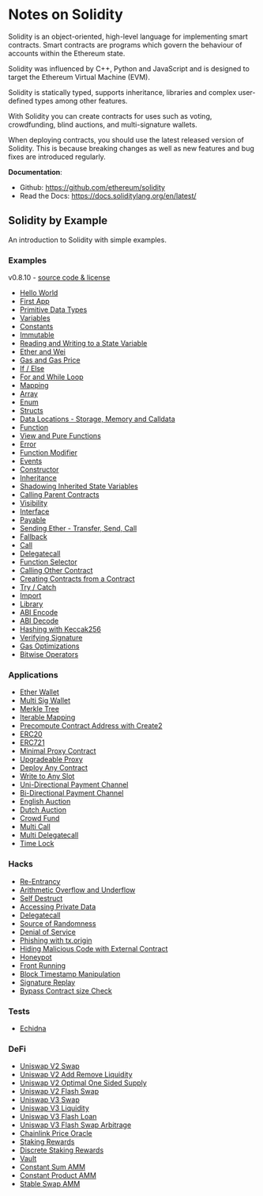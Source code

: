 # Notes on Solidity

Solidity is an object-oriented, high-level language for implementing smart contracts. Smart contracts are programs which govern the behaviour of accounts within the Ethereum state.

Solidity was influenced by C++, Python and JavaScript and is designed to target the Ethereum Virtual Machine (EVM).

Solidity is statically typed, supports inheritance, libraries and complex user-defined types among other features.

With Solidity you can create contracts for uses such as voting, crowdfunding, blind auctions, and multi-signature wallets.

When deploying contracts, you should use the latest released version of Solidity. This is because breaking changes as well as new features and bug fixes are introduced regularly.

**Documentation**:

-   Github: https://github.com/ethereum/solidity
-   Read the Docs: https://docs.soliditylang.org/en/latest/

## Solidity by Example

An introduction to Solidity with simple examples.

### Examples

v0.8.10 - [source code & license](https://github.com/solidity-by-example/solidity-by-example.github.io)

-   [Hello World](./src/0.8/00_hello-world)
-   [First App](./src/0.8/01_first-app)
-   [Primitive Data Types](./src/0.8/02_primitives)
-   [Variables](./src/0.8/03_variables)
-   [Constants](./src/0.8/04_constants)
-   [Immutable](./src/0.8/05_immutable)
-   [Reading and Writing to a State Variable](./src/0.8/06_state-variables)
-   [Ether and Wei](./src/0.8/07_ether-units)
-   [Gas and Gas Price](./src/0.8/08_gas)
-   [If / Else](./src/0.8/09_if-else)
-   [For and While Loop](./src/0.8/10_loop)
-   [Mapping](./src/0.8/11_mapping)
-   [Array](./src/0.8/12_array)
-   [Enum](./src/0.8/13_enum)
-   [Structs](./src/0.8/14_structs)
-   [Data Locations - Storage, Memory and Calldata](./src/0.8/15_data-locations)
-   [Function](./src/0.8/16_function)
-   [View and Pure Functions](./src/0.8/17_view-and-pure-functions)
-   [Error](./src/0.8/18_error)
-   [Function Modifier](./src/0.8/19_function-modifier)
-   [Events](./src/0.8/20_events)
-   [Constructor](./src/0.8/21_constructor)
-   [Inheritance](./src/0.8/22_inheritance)
-   [Shadowing Inherited State Variables](./src/0.8/23_shadowing-inherited-state-variables)
-   [Calling Parent Contracts](./src/0.8/24_calling-parent-contracts)
-   [Visibility](./src/0.8/25_visibility)
-   [Interface](./src/0.8/26_interface)
-   [Payable](./src/0.8/27_payable)
-   [Sending Ether - Transfer, Send, Call](./src/0.8/28_sending-ether)
-   [Fallback](./src/0.8/29_fallback)
-   [Call](./src/0.8/30_call)
-   [Delegatecall](./src/0.8/31_delegatecall)
-   [Function Selector](./src/0.8/32_function-selector)
-   [Calling Other Contract](./src/0.8/33_calling-other-contract)
-   [Creating Contracts from a Contract](./src/0.8/34_new-contract)
-   [Try / Catch](./src/0.8/35_try-catch)
-   [Import](./src/0.8/36_import)
-   [Library](./src/0.8/37_library)
-   [ABI Encode](./src/0.8/38_abi-encode)
-   [ABI Decode](./src/0.8/39_abi-decode)
-   [Hashing with Keccak256](./src/0.8/40_hashing)
-   [Verifying Signature](./src/0.8/41_signature)
-   [Gas Optimizations](./src/0.8/42_gas)
-   [Bitwise Operators](./src/0.8/43_bitwise-operators)

### Applications

-   [Ether Wallet](./src/0.8/app/00_ether-wallet)
-   [Multi Sig Wallet](./src/0.8/app/01_multi-sig-wallet)
-   [Merkle Tree](./src/0.8/app/02_merkle-tree)
-   [Iterable Mapping](./src/0.8/app/03_iterable-mapping)
-   [Precompute Contract Address with Create2](./src/0.8/app/04_create2)
-   [ERC20](./src/0.8/app/05_erc20)
-   [ERC721](./src/0.8/app/06_erc721)
-   [Minimal Proxy Contract](./src/0.8/app/07_minimal-proxy)
-   [Upgradeable Proxy](./src/0.8/app/08_upgradeable-proxy)
-   [Deploy Any Contract](./src/0.8/app/09_deploy-any-contract)
-   [Write to Any Slot](./src/0.8/app/10_write-to-any-slot)
-   [Uni-Directional Payment Channel](./src/0.8/app/11_uni-directional-payment-channel)
-   [Bi-Directional Payment Channel](./src/0.8/app/12_bi-directional-payment-channel)
-   [English Auction](./src/0.8/app/13_english-auction)
-   [Dutch Auction](./src/0.8/app/14_dutch-auction)
-   [Crowd Fund](./src/0.8/app/15_crowd-fund)
-   [Multi Call](./src/0.8/app/16_multi-call)
-   [Multi Delegatecall](./src/0.8/app/17_multi-delegatecall)
-   [Time Lock](./src/0.8/app/18_time-lock)

### Hacks

-   [Re-Entrancy](./src/0.8/hacks/00_re-entrancy)
-   [Arithmetic Overflow and Underflow](./src/0.8/hacks/01_overflow)
-   [Self Destruct](./src/0.8/hacks/02_self-destruct)
-   [Accessing Private Data](./src/0.8/hacks/03_accessing-private-data)
-   [Delegatecall](./src/0.8/hacks/04_delegatecall)
-   [Source of Randomness](./src/0.8/hacks/05_randomness)
-   [Denial of Service](./src/0.8/hacks/06_denial-of-service)
-   [Phishing with tx.origin](./src/0.8/hacks/07_phishing-with-tx-origin)
-   [Hiding Malicious Code with External Contract](./src/0.8/hacks/08_hiding-malicious-code-with-external-contract)
-   [Honeypot](./src/0.8/hacks/09_honeypot)
-   [Front Running](./src/0.8/hacks/10_front-running)
-   [Block Timestamp Manipulation](./src/0.8/hacks/11_block-timestamp-manipulation)
-   [Signature Replay](./src/0.8/hacks/12_signature-replay)
-   [Bypass Contract size Check](./src/0.8/hacks/13_bypass-contract-size-check)

### Tests

-   [Echidna](./src/0.8/tests/echidna)

### DeFi

-   [Uniswap V2 Swap](./src/0.8/defi/uniswap-v2)
-   [Uniswap V2 Add Remove Liquidity](./src/0.8/defi/uniswap-v2-add-remove-liquidity)
-   [Uniswap V2 Optimal One Sided Supply](./src/0.8/defi/uniswap-v2-optimal-one-sided-supply)
-   [Uniswap V2 Flash Swap](./src/0.8/defi/uniswap-v2-flash-swap)
-   [Uniswap V3 Swap](.src/0.8/defi/uniswap-v3-swap)
-   [Uniswap V3 Liquidity](./src/0.8/defi/uniswap-v3-liquidity)
-   [Uniswap V3 Flash Loan](./src/0.8/defi/uinswap-v3-flash-loan)
-   [Uniswap V3 Flash Swap Arbitrage](./src/0.8/defi/uniswap-v3-flash-swap)
-   [Chainlink Price Oracle](./src/0.8/defi/chainlink-price-oracle)
-   [Staking Rewards](./src/0.8/defi/staking-rewards)
-   [Discrete Staking Rewards](./src/0.8/defi/discrete-staking-rewards)
-   [Vault](./src/0.8/defi/vault)
-   [Constant Sum AMM](./src/0.8/defi/constant-sum-amm)
-   [Constant Product AMM](./src/0.8/defi/constant-product-amm)
-   [Stable Swap AMM](./src/0.8/defi/stable-swap-amm)
